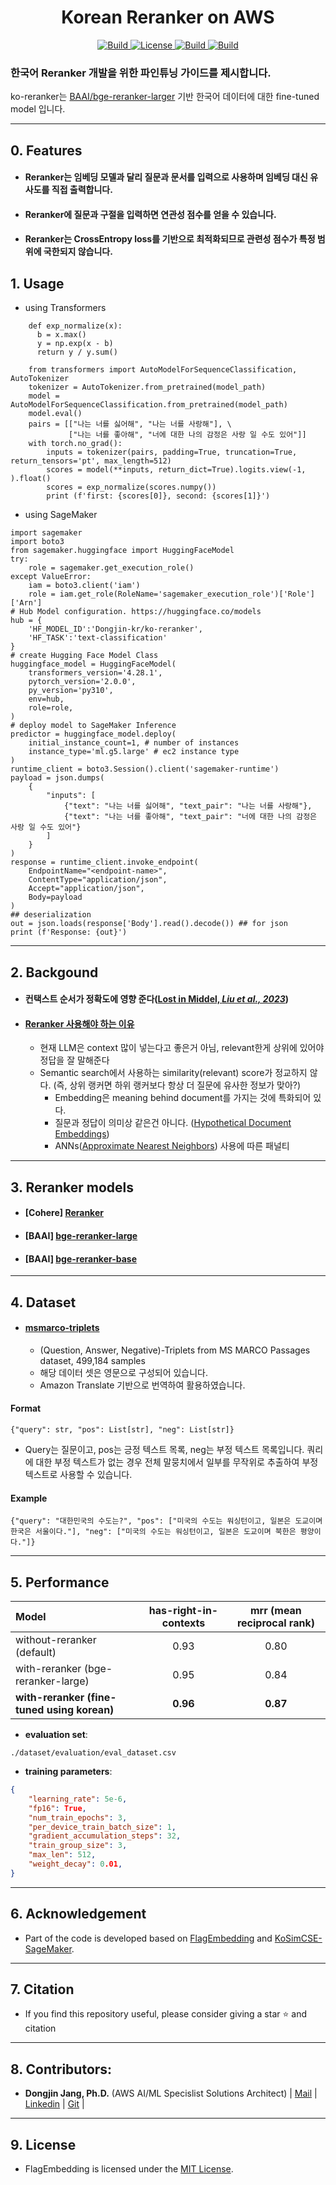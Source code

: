 <h1 align="center">Korean Reranker on AWS</h1>
<p align="center">
    <a href="https://github.com/aws-samples">
            <img alt="Build" src="https://img.shields.io/badge/Contribution-Welcome-blue">
    </a>
    <a href="https://github.com/aws-samples/aws-ai-ml-workshop-kr/blob/master/LICENSE">
        <img alt="License" src="https://img.shields.io/badge/LICENSE-MIT-green">
    </a>
    <a href="https://huggingface.co/Dongjin-kr/ko-reranker">
        <img alt="Build" src="https://img.shields.io/badge/KoReranker-🤗-yellow">
    </a>
    <a href="https://github.com/aws-samples/aws-ai-ml-workshop-kr/tree/master/genai/aws-gen-ai-kr/30_fine_tune/reranker-kr">
        <img alt="Build" src="https://img.shields.io/badge/KoReranker-1.0-red">
    </a>
</p>

### **한국어 Reranker** 개발을 위한 파인튜닝 가이드를 제시합니다.
ko-reranker는 [BAAI/bge-reranker-larger](https://huggingface.co/BAAI/bge-reranker-large) 기반 한국어 데이터에 대한 fine-tuned model 입니다. 

- - -

## 0. Features
- #### <span style="#FF69B4;"> Reranker는 임베딩 모델과 달리 질문과 문서를 입력으로 사용하며 임베딩 대신 유사도를 직접 출력합니다.</span>
- #### <span style="#FF69B4;"> Reranker에 질문과 구절을 입력하면 연관성 점수를 얻을 수 있습니다.</span>
- #### <span style="#FF69B4;"> Reranker는 CrossEntropy loss를 기반으로 최적화되므로 관련성 점수가 특정 범위에 국한되지 않습니다.</span>

## 1. Usage

- using Transformers
```
    def exp_normalize(x):
      b = x.max()
      y = np.exp(x - b)
      return y / y.sum()
    
    from transformers import AutoModelForSequenceClassification, AutoTokenizer
    tokenizer = AutoTokenizer.from_pretrained(model_path)
    model = AutoModelForSequenceClassification.from_pretrained(model_path)
    model.eval()
    pairs = [["나는 너를 싫어해", "나는 너를 사랑해"], \
             ["나는 너를 좋아해", "너에 대한 나의 감정은 사랑 일 수도 있어"]]
    with torch.no_grad():
        inputs = tokenizer(pairs, padding=True, truncation=True, return_tensors='pt', max_length=512)
        scores = model(**inputs, return_dict=True).logits.view(-1, ).float()
        scores = exp_normalize(scores.numpy())
        print (f'first: {scores[0]}, second: {scores[1]}')
```

- using SageMaker
```
import sagemaker
import boto3
from sagemaker.huggingface import HuggingFaceModel
try:
	role = sagemaker.get_execution_role()
except ValueError:
	iam = boto3.client('iam')
	role = iam.get_role(RoleName='sagemaker_execution_role')['Role']['Arn']
# Hub Model configuration. https://huggingface.co/models
hub = {
	'HF_MODEL_ID':'Dongjin-kr/ko-reranker',
	'HF_TASK':'text-classification'
}
# create Hugging Face Model Class
huggingface_model = HuggingFaceModel(
	transformers_version='4.28.1',
	pytorch_version='2.0.0',
	py_version='py310',
	env=hub,
	role=role, 
)
# deploy model to SageMaker Inference
predictor = huggingface_model.deploy(
	initial_instance_count=1, # number of instances
	instance_type='ml.g5.large' # ec2 instance type
)
runtime_client = boto3.Session().client('sagemaker-runtime')
payload = json.dumps(
    {
        "inputs": [
            {"text": "나는 너를 싫어해", "text_pair": "나는 너를 사랑해"},
            {"text": "나는 너를 좋아해", "text_pair": "너에 대한 나의 감정은 사랑 일 수도 있어"}
        ]
    }
)
response = runtime_client.invoke_endpoint(
    EndpointName="<endpoint-name>",
    ContentType="application/json",
    Accept="application/json",
    Body=payload
)
## deserialization
out = json.loads(response['Body'].read().decode()) ## for json
print (f'Response: {out}')
```
- - -

## 2. Backgound
- #### <span style="#FF69B4;"> **컨택스트 순서가 정확도에 영향 준다**([Lost in Middel, *Liu et al., 2023*](https://arxiv.org/pdf/2307.03172.pdf)) </span>

- #### <span style="#FF69B4;"> [Reranker 사용해야 하는 이유](https://www.pinecone.io/learn/series/rag/rerankers/)</span>
    - 현재 LLM은 context 많이 넣는다고 좋은거 아님, relevant한게 상위에 있어야 정답을 잘 말해준다
    - Semantic search에서 사용하는 similarity(relevant) score가 정교하지 않다. (즉, 상위 랭커면 하위 랭커보다 항상 더 질문에 유사한 정보가 맞아?) 
        * Embedding은 meaning behind document를 가지는 것에 특화되어 있다. 
        * 질문과 정답이 의미상 같은건 아니다. ([Hypothetical Document Embeddings](https://medium.com/prompt-engineering/hyde-revolutionising-search-with-hypothetical-document-embeddings-3474df795af8))
        * ANNs([Approximate Nearest Neighbors](https://towardsdatascience.com/comprehensive-guide-to-approximate-nearest-neighbors-algorithms-8b94f057d6b6)) 사용에 따른 패널티

- - -

## 3. Reranker models

- #### <span style="#FF69B4;"> [Cohere] [Reranker](https://txt.cohere.com/rerank/)</span>
- #### <span style="#FF69B4;"> [BAAI] [bge-reranker-large](https://huggingface.co/BAAI/bge-reranker-large)</span>
- #### <span style="#FF69B4;"> [BAAI] [bge-reranker-base](https://huggingface.co/BAAI/bge-reranker-base)</span>

- - -

## 4. Dataset

- #### <span style="#FF69B4;"> [msmarco-triplets](https://github.com/microsoft/MSMARCO-Passage-Ranking) </span>
    - (Question, Answer, Negative)-Triplets from MS MARCO Passages dataset, 499,184 samples
    - 해당 데이터 셋은 영문으로 구성되어 있습니다.
    - Amazon Translate 기반으로 번역하여 활용하였습니다.
    
#### <span style="#FF69B4;"> Format </span>
```
{"query": str, "pos": List[str], "neg": List[str]}
```
- Query는 질문이고, pos는 긍정 텍스트 목록, neg는 부정 텍스트 목록입니다. 쿼리에 대한 부정 텍스트가 없는 경우 전체 말뭉치에서 일부를 무작위로 추출하여 부정 텍스트로 사용할 수 있습니다.

#### <span style="#FF69B4;"> Example </span>
```
{"query": "대한민국의 수도는?", "pos": ["미국의 수도는 워싱턴이고, 일본은 도교이며 한국은 서울이다."], "neg": ["미국의 수도는 워싱턴이고, 일본은 도교이며 북한은 평양이다."]}
```
    
- - -

## 5. Performance
| Model                     | has-right-in-contexts | mrr (mean reciprocal rank) |
|:---------------------------|:-----------------:|:--------------------------:|
| without-reranker (default)| 0.93 | 0.80 |
| with-reranker (bge-reranker-large)| 0.95 | 0.84 |
| **with-reranker (fine-tuned using korean)** | **0.96** | **0.87** |

- **evaluation set**:
```code
./dataset/evaluation/eval_dataset.csv
```
- **training parameters**: 

```json
{
    "learning_rate": 5e-6,
    "fp16": True,
    "num_train_epochs": 3,
    "per_device_train_batch_size": 1,
    "gradient_accumulation_steps": 32,
    "train_group_size": 3,
    "max_len": 512,
    "weight_decay": 0.01,
}
```

- - -

## 6. Acknowledgement
- <span style="#FF69B4;"> Part of the code is developed based on [FlagEmbedding](https://github.com/FlagOpen/FlagEmbedding/tree/master?tab=readme-ov-file) and [KoSimCSE-SageMaker](https://github.com/daekeun-ml/KoSimCSE-SageMaker/tree/7de6eefef8f1a646c664d0888319d17480a3ebe5).</span>

- - -

## 7. Citation
- <span style="#FF69B4;"> If you find this repository useful, please consider giving a star ⭐ and citation</span>

- - -

## 8. Contributors:
- <span style="#FF69B4;"> **Dongjin Jang, Ph.D.** (AWS AI/ML Specislist Solutions Architect) | [Mail](mailto:dongjinj@amazon.com) | [Linkedin](https://www.linkedin.com/in/dongjin-jang-kr/) | [Git](https://github.com/dongjin-ml) | </span>

- - -

## 9. License
- <span style="#FF69B4;"> FlagEmbedding is licensed under the [MIT License](https://github.com/aws-samples/aws-ai-ml-workshop-kr/blob/master/LICENSE). </span>
